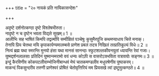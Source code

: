 +++
title = "२० नायकं प्रति नायिकासन्देशः"

+++
  
अदृष्टे दर्शनोत्कण्ठा दृष्टे विश्लेषभीरुता।  
नादृष्टे न च दृष्टेन भवता विद्यते सुखम्॥ 1 ॥  
आलीभिः सह भाषितं किमपि तद्वर्त्मापि सम्वीक्षितं पञ्चेषुः कुसुमैरपूजि कथमप्याधाय चित्ते मनाक्।  
तेनापि प्रिय चेत्तथा मयि कृपाकार्पण्यमालम्बसे प्राणेश प्रबलं तदत्र निखिलं तत्प्रातिकूल्यं विधेः॥ 2 ॥  
नित्यं ब्रह्म यथा स्मरन्ति मुनयो हंसा यथा मानसं सानन्दाः स्फुटशल्लकीवनयुतां ध्यायन्ति रेवां गजाः।  
युष्मद्दर्शनलालसाः प्रतिदिनं युष्मान्स्मरामो वयं धन्यः कोऽपि स वासरोऽत्रभविता यत्रावयोः सङ्गमः॥ 3 ॥  
इन्दुं कैरविणीव कोकपटलीवाम्भोजिनीबान्धवं मेघं चातकमण्डलीव मधुपश्रेणीव पुष्पाकरम्।  
माकन्दं पिकसुन्दरीव तरुणी प्राणेश्वरं प्रोषितं चेतोवृत्तिरियं मम प्रियसखे त्वां द्रष्टुमुत्कण्ठते॥ 4 ॥  
